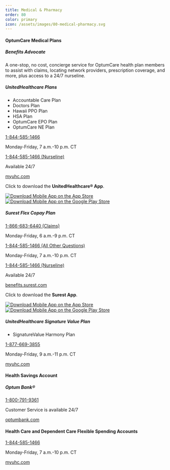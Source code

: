 ```yaml
---
title: Medical & Pharmacy
order: 80
color: primary
icon: /assets/images/80-medical-pharmacy.svg
---
```


#### OptumCare Medical Plans

##### Benefits Advocate

A one-stop, no cost, concierge service for OptumCare health plan members to assist with claims, locating network providers, prescription coverage, and more, plus access to a 24/7 nurseline.

##### UnitedHealthcare Plans

- Accountable Care Plan
- Doctors Plan
- Hawaii PPO Plan
- HSA Plan
- OptumCare EPO Plan
- OptumCare NE Plan

[1-844-585-1466](tel://+1-844-585-1466 "1-844-585-1466")

Monday-Friday, 7 a.m.-10 p.m. CT

[1-844-585-1466 (Nurseline)](tel://+1-844-585-1466 "1-844-585-1466")

Available 24/7

[myuhc.com](https://member.uhc.com/myuhc "myuhc.com in a new tab")

Click to download the **UnitedHealthcare® App**.

<a class="app-badge" href="https://apps.apple.com/us/app/unitedhealthcare/id1348316600">![Download Mobile App on the App Store](/assets/images/apple-store-badge.svg)</a>
<a class="app-badge" href="https://play.google.com/store/apps/details?id=com.mobile.uhc">![Download Mobile App on the Google Play Store](/assets/images/google-play-badge.svg)</a>

##### Surest Flex Copay Plan

[1-866-683-6440 (Claims)](tel://+1-866-683-6440 "1-866-683-6440")

Monday-Friday, 6 a.m.-9 p.m. CT

[1-844-585-1466 (All Other Questions)](tel://+1-844-585-1466 "1-844-585-1466")

Monday-Friday, 7 a.m.-10 p.m. CT

[1-844-585-1466 (Nurseline)](tel://+1-844-585-1466 "1-844-585-1466")

Available 24/7

[benefits.surest.com](https://benefits.surest.com/default/login?returnPath= "benefits.surest.com in a new tab")

<!-- [join.surest.com/uhg (Not Yet Enrolled)](https://join.surest.com/uhg/access-login "join.surest.com/uhg in a new tab") -->

Click to download the **Surest App**.

<a class="app-badge" href="https://apps.apple.com/us/app/surest/id1283152937">![Download Mobile App on the App Store](/assets/images/apple-store-badge.svg)</a>
<a class="app-badge" href="https://play.google.com/store/apps/details?id=com.yourbind.bindapp">![Download Mobile App on the Google Play Store](/assets/images/google-play-badge.svg)</a>

##### UnitedHealthcare Signature Value Plan

- SignatureValue Harmony Plan

[1-877-669-3855](tel://+1-877-669-3855 "1-877-669-3855")

Monday-Friday, 9 a.m.-11 p.m. CT

[myuhc.com](https://member.uhc.com/myuhc "myuhc.com in a new tab")

#### Health Savings Account

##### Optum Bank®

[1-800-791-9361](tel://+1-800-791-9361 "1-800-791-9361")

Customer Service is available 24/7

[optumbank.com](https://www.optumbank.com/ "optumbank.com in a new tab")

#### Health Care and Dependent Care Flexible Spending Accounts

[1-844-585-1466](tel://+1-844-585-1466 "1-844-585-1466")

Monday-Friday, 7 a.m.-10 p.m. CT

[myuhc.com](https://member.uhc.com/myuhc "myuhc.com in a new tab")
